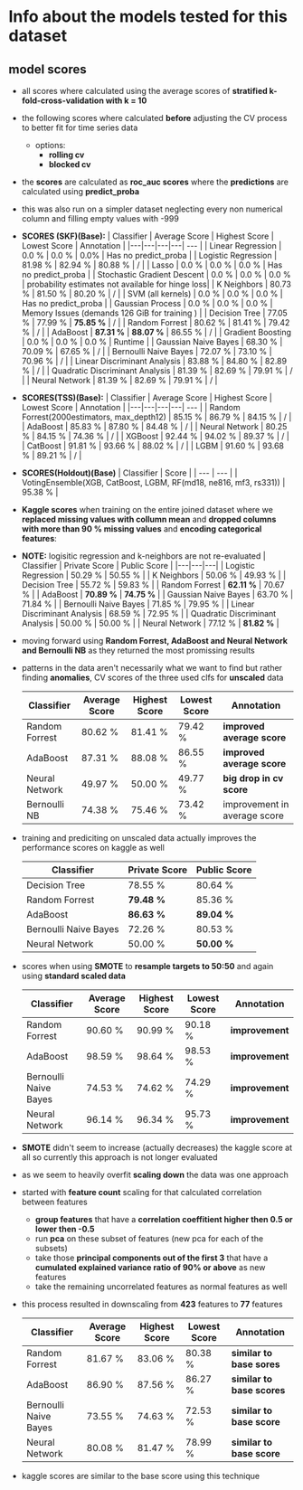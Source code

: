 # Info about the models tested for this dataset

## model scores
- all scores where calculated using the average scores of **stratified k-fold-cross-validation with k = 10**
- the following scores where calculated **before** adjusting the CV process to better fit for time series data
    - options:
        - **rolling cv**
        - **blocked cv**
- the **scores** are calculated as **roc_auc scores** where the **predictions** are calculated using **predict_proba**
- this was also run on a simpler dataset neglecting every non numerical column and filling empty values with -999
- **SCORES (SKF)(Base):**
    | Classifier  | Average Score  | Highest Score  | Lowest Score  | Annotation |
    |---|---|---|---| --- |
    | Linear Regression  | 0.0 %  | 0.0 %  | 0.0% | Has no predict_proba |
    | Logistic Regression  | 81.98 %  | 82.94 %  | 80.88 %  | / |
    | Lasso  | 0.0 %  | 0.0 %  | 0.0 %  | Has no predict_proba |
    | Stochastic Gradient Descent | 0.0 % | 0.0 % | 0.0 % | probability estimates not available for hinge loss|
    | K Neighbors | 80.73 % | 81.50 % | 80.20 % | / |
    | SVM (all kernels) | 0.0 % | 0.0 % | 0.0 % | Has no predict_proba |
    | Gaussian Process | 0.0 % | 0.0 % | 0.0 % | Memory Issues (demands 126 GiB for training ) |
    | Decision Tree | 77.05 % | 77.99 % | **75.85 %** | / |
    | Random Forrest | 80.62 % | 81.41 % | 79.42 % | / |
    | AdaBoost | **87.31 %** | **88.07 %** | 86.55 % | / |
    | Gradient Boosting | 0.0 % | 0.0 % | 0.0 % | Runtime |
    | Gaussian Naive Bayes | 68.30 % | 70.09 % | 67.65 % | / |
    | Bernoulli Naive Bayes | 72.07 % | 73.10 % | 70.96 % | / |
    | Linear Discriminant Analysis | 83.88 % | 84.80 % | 82.89 % | / |
    | Quadratic Discriminant Analysis | 81.39 % | 82.69 % | 79.91 % | / |
    | Neural Network | 81.39 % | 82.69 % | 79.91 % | / |

- **SCORES(TSS)(Base):**
    | Classifier  | Average Score  | Highest Score  | Lowest Score  | Annotation |
    |---|---|---|---| --- |
    | Random Forrest(2000estimators, max_depth12) | 85.15  %  |  86.79 %  | 84.15 % | / |
    | AdaBoost  | 85.83 %  | 87.80 %  | 84.48 %  | / |
    | Neural Network  | 80.25 %  | 84.15 %  | 74.36 %  | / |
    | XGBoost  | 92.44 %  | 94.02 % | 89.37 % | / |
    | CatBoost  | 91.81 %  | 93.66 %  | 88.02 %  | / |
    | LGBM  | 91.60 %  | 93.68 %  | 89.21 %  | / |

- **SCORES(Holdout)(Base)**
    | Classifier | Score |
    | --- | --- |
    | VotingEnsemble(XGB, CatBoost, LGBM, RF(md18, ne816, mf3, rs331)) | 95.38 % |

- **Kaggle scores** when training on the entire joined dataset where we **replaced missing values with collumn mean** and **dropped columns with more than 90 % missing values** and **encoding categorical features**:
- **NOTE:** logisitic regression and k-neighbors are not re-evaluated
    | Classifier  | Private Score  | Public Score |
    |---|---|---|
    | Logistic Regression  | 50.29 %  | 50.55 %  |
    | K Neighbors | 50.06 % | 49.93 % |
    | Decision Tree | 55.72 % | 59.83 % |
    | Random Forrest | **62.11 %** | 70.67 % |
    | AdaBoost | **70.89 %** | **74.75 %** |
    | Gaussian Naive Bayes | 63.70 % | 71.84 % |
    | Bernoulli Naive Bayes | 71.85 % | 79.95 % |
    | Linear Discriminant Analysis | 68.59 % | 72.95 % |
    | Quadratic Discriminant Analysis | 50.00 % | 50.00 % |
    | Neural Network | 77.12 % | **81.82 %** |

- moving forward using **Random Forrest, AdaBoost and Neural Network and Bernoulli NB** as they returned the most promissing results

- patterns in the data aren't necessarily what we want to find but rather finding **anomalies**, CV scores of the three used clfs for **unscaled** data

    | Classifier  | Average Score  | Highest Score  | Lowest Score  | Annotation |
    |---|---|---|---| --- |
    | Random Forrest  | 80.62  %  | 81.41 %  | 79.42 % | **improved average score** |
    | AdaBoost  | 87.31 %  | 88.08 %  | 86.55 %  | **improved average score** |
    | Neural Network  | 49.97 %  | 50.00 %  | 49.77 %  | **big drop in cv score** |
    | Bernoulli NB | 74.38 % | 75.46 % | 73.42 % | improvement in average score

- training and prediciting on unscaled data actually improves the performance scores on kaggle as well

    | Classifier  | Private Score  | Public Score |
    |---|---|---|
    | Decision Tree | 78.55 % | 80.64 % |
    | Random Forrest | **79.48 %** | 85.36 % |
    | AdaBoost | **86.63 %** | **89.04 %** |
    | Bernoulli Naive Bayes | 72.26 % | 80.53 % |
    | Neural Network | 50.00 % | **50.00 %** |

- scores when using **SMOTE** to **resample targets to 50:50** and again using **standard scaled data**

    | Classifier  | Average Score  | Highest Score  | Lowest Score  | Annotation |
    |---|---|---|---| --- |
    | Random Forrest  | 90.60  %  | 90.99 %  | 90.18 % | **improvement** |
    | AdaBoost  | 98.59 %  | 98.64 %  | 98.53 %  | **improvement** |
    | Bernoulli Naive Bayes | 74.53 % | 74.62 % | 74.29 % | **improvement** |
    | Neural Network  | 96.14 %  | 96.34 %  | 95.73 %  | **improvement** |

- **SMOTE** didn't seem to increase (actually decreases) the kaggle score at all so currently this approach is not longer evaluated

- as we seem to heavily overfit **scaling down** the data was one approach
- started with **feature count** scaling for that calculated correlation between features
    - **group features** that have a **correlation coeffitient higher then 0.5 or lower then -0.5**
    - run **pca** on these subset of features (new pca for each of the subsets)
    - take those **principal components out of the first 3** that have a **cumulated explained variance ratio of 90% or above** as new features
    - take the remaining uncorrelated features as normal features as well
- this process resulted in downscaling from **423** features to **77** features

    | Classifier  | Average Score  | Highest Score  | Lowest Score  | Annotation |
    |---|---|---|---| --- |
    | Random Forrest  | 81.67  %  | 83.06 %  | 80.38 % | **similar to base sores** |
    | AdaBoost  | 86.90 %  | 87.56 %  | 86.27 %  | **similar to base scores** |
    | Bernoulli Naive Bayes | 73.55 % | 74.63 % | 72.53 % | **similar to base score** |
    | Neural Network  | 80.08 %  | 81.47 %  | 78.99 %  | **similar to base score** |

- kaggle scores are similar to the base score using this technique